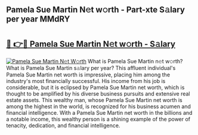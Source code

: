 ## Pamela Sue Martin N𝚎t w𝚘rth - Part-xte S𝚊lary per year MMdRY

# <h2><a href="http://gc543rm.nevu.top/?p=Pamela+Sue+Martin">🔗 👉🔴 Pamela Sue Martin N𝚎t w𝚘rth - S𝚊lary</a></h2>

[![Pamela Sue Martin N𝚎t W𝚘rth](https://i.imgur.com/Oavwk0R.jpeg)](http://gc543rm.nevu.top/?p=Pamela+Sue+Martin)
What is Pamela Sue Martin n𝚎t w𝚘rth? What is Pamela Sue Martin s𝚊lary per year?
This affluent individual's Pamela Sue Martin net worth is impressive, placing him among the industry's most financially successful. His income from his job is considerable, but it is eclipsed by Pamela Sue Martin net worth, which is thought to be amplified by his diverse business pursuits and extensive real estate assets. This wealthy man, whose Pamela Sue Martin net worth is among the highest in the world, is recognized for his business acumen and financial intelligence. With a Pamela Sue Martin net worth in the billions and a notable income, this wealthy person is a shining example of the power of tenacity, dedication, and financial intelligence.
